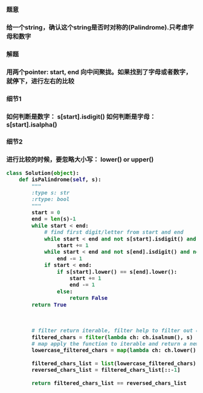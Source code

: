 
<h3>题意<h3>
<p>给一个string，确认这个string是否时对称的(Palindrome).只考虑字母和数字<p>

<h3>解题<h3>
<p>用两个pointer: start, end 向中间聚拢。如果找到了字母或者数字，就停下，进行左右的比较<p>


<h3>细节1<h3>
<p>如何判断是数字： s[start].isdigit() 
   如何判断是字母： s[start].isalpha()
<p>

<h3>细节2<h3>
<p>进行比较的时候，要忽略大小写： lower()  or upper()<p>


```python
class Solution(object):
    def isPalindrome(self, s):
        """
        :type s: str
        :rtype: bool
        """
        start = 0
        end = len(s)-1
        while start < end:
            # find first digit/letter from start and end
            while start < end and not s[start].isdigit() and not s[start].isalpha():
                start += 1
            while start < end and not s[end].isdigit() and not s[end].isalpha():
                end -= 1
            if start < end:
                if s[start].lower() == s[end].lower():
                    start += 1
                    end -= 1
                else:
                    return False
        return True
 
        
```
   
```python
        # filter return iterable, filter help to filter out elements
        filtered_chars = filter(lambda ch: ch.isalnum(), s)
        # map apply the function to iterable and return a new iterable. map help to map A to (lambda A)
        lowercase_filtered_chars = map(lambda ch: ch.lower(), filtered_chars)
        
        filtered_chars_list = list(lowercase_filtered_chars)
        reversed_chars_list = filtered_chars_list[::-1]
        
        return filtered_chars_list == reversed_chars_list
```



